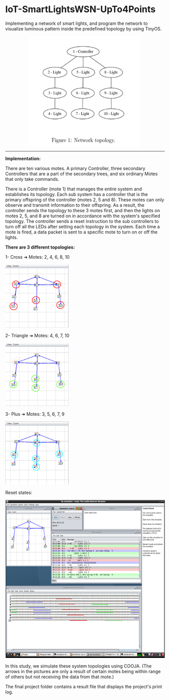 # IoT-SmartLightsWSN-UpTo4Points
 Implementing a network of smart lights, and program the network to visualize luminous pattern inside the predefined topology by using TinyOS.

<p align="center">
<img src="./images/image-Q.png" width="350" height="350" align="center">
</p>

------------------


**Implementation:** 


There are ten various motes. A primary Controller, three secondary Controllers that are a part of the secondary trees, and six ordinary Motes that only take commands.

There is a Controller (mote 1) that manages the entire system and establishes its topology. Each sub system has a controller that is the primary offspring of the controller (motes 2, 5 and 8). These motes can only observe and transmit information to their offspring. As a result, the controller sends the topology to these 3 motes first, and then the lights on motes 2, 5, and 8 are turned on in accordance with the system's specified topology. The controller sends a reset instruction to the sub controllers to turn off all the LEDs after setting each topology in the system.
Each time a mote is fired, a data packet is sent to a specific mote to turn on or off the lights.


**There are 3 different topologies:** 


1- Cross    ➔ Motes: 2, 4, 6, 8, 10


<img src="./images/Cross.png" width="200" height="200">


2- Triangle ➔ Motes: 4, 6, 7, 10


<img src="./images/Triangle.png" width="200" height="200">


3- Plus     ➔ Motes: 3, 5, 6, 7, 9


<img src="./images/Plus.png" width="200" height="200">


Reset states:

<img src="./images/reset.png" width="700" height="500">


In this study, we simulate these system topologies using COOJA. (The arrows in the pictures are only a result of certain motes being within range of others but not receiving the data from that mote.)

The final project folder contains a result file that displays the project's print log.
